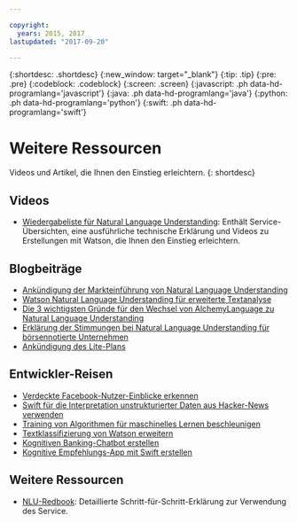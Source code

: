 ```yaml
---

copyright:
  years: 2015, 2017
lastupdated: "2017-09-20"

---
```


{:shortdesc: .shortdesc}
{:new_window: target="_blank"}
{:tip: .tip}
{:pre: .pre}
{:codeblock: .codeblock}
{:screen: .screen}
{:javascript: .ph data-hd-programlang='javascript'}
{:java: .ph data-hd-programlang='java'}
{:python: .ph data-hd-programlang='python'}
{:swift: .ph data-hd-programlang='swift'}

# Weitere Ressourcen

Videos und Artikel, die Ihnen den Einstieg erleichtern.
{: shortdesc}

## Videos

- [Wiedergabeliste für Natural Language Understanding](https://www.ibm.biz/nlu_videos): Enthält Service-Übersichten, eine ausführliche technische Erklärung und Videos zu Erstellungen mit Watson, die Ihnen den Einstieg erleichtern.

## Blogbeiträge

- [Ankündigung der Markteinführung von Natural Language Understanding](https://www.ibm.com/blogs/bluemix/2017/02/hello-nlu/)
- [Watson Natural Language Understanding für erweiterte Textanalyse](https://www.ibm.com/blogs/watson/2017/04/watson-natural-language-understanding-advanced-text-analytics/)
- [Die 3 wichtigsten Gründe für den Wechsel von AlchemyLanguage zu Natural Language Understanding](https://www.ibm.com/blogs/watson/2017/04/watson-natural-language-understanding-advanced-text-analytics/)
- [Erklärung der Stimmungen bei Natural Language Understanding für börsennotierte Unternehmen](https://www.ibm.com/developerworks/library/cc-sentiment-signal-watson-bluemix/index.html)
- [Ankündigung des Lite-Plans](https://www.ibm.com/blogs/bluemix/2017/07/watson-natural-language-understanding-just-got-lite/)

## Entwickler-Reisen

- [Verdeckte Facebook-Nutzer-Einblicke erkennen](https://developer.ibm.com/code/journey/discover-hidden-facebook-usage-insights/)
- [Swift für die Interpretation unstrukturierter Daten aus Hacker-News verwenden](https://developer.ibm.com/code/journey/use-swift-interpret-unstructured-data-hacker-news/)
- [Training von Algorithmen für maschinelles Lernen beschleunigen](https://developer.ibm.com/code/journey/accelerate-training-of-machine-learning-algorithms/)
- [Textklassifizierung von Watson erweitern](https://developer.ibm.com/code/journey/extend-watson-text-classification/)
- [Kognitiven Banking-Chatbot erstellen](https://developer.ibm.com/code/journey/create-cognitive-banking-chatbot/)
- [Kognitive Empfehlungs-App mit Swift erstellen](https://developer.ibm.com/code/journey/build-a-cognitive-recommendation-app-with-swift/)

## Weitere Ressourcen

- [NLU-Redbook](http://www.redbooks.ibm.com/redbooks/pdfs/sg248398.pdf): Detaillierte Schritt-für-Schritt-Erklärung zur Verwendung des Service.
